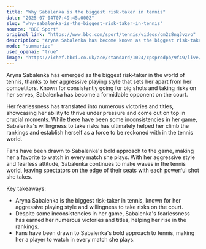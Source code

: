 ```yaml
---
title: "Why Sabalenka is the biggest risk-taker in tennis"
date: "2025-07-04T07:49:45.000Z"
slug: "why-sabalenka-is-the-biggest-risk-taker-in-tennis"
source: "BBC Sport"
original_link: "https://www.bbc.com/sport/tennis/videos/cm2z8ng3vzvo"
description: "Aryna Sabalenka has become known as the biggest risk-taker in tennis due to her aggressive playing style and willingness to take big shots and risks on her serves. Despite some inconsistencies, Sabalenka's fearlessness has led to numerous victories and titles, solidifying her as a force to be reckoned with in the tennis world. Fans are drawn to Sabalenka's bold approach to the game, making her a favorite to watch in every match she plays as she continues to make waves with her aggressive style and fearless attitude on the court."
mode: "summarize"
used_openai: "true"
image: "https://ichef.bbci.co.uk/ace/standard/1024/cpsprodpb/9f49/live/ef2a0780-5837-11f0-9074-8989d8c97d87.jpg"
---
```


Aryna Sabalenka has emerged as the biggest risk-taker in the world of tennis, thanks to her aggressive playing style that sets her apart from her competitors. Known for consistently going for big shots and taking risks on her serves, Sabalenka has become a formidable opponent on the court.

Her fearlessness has translated into numerous victories and titles, showcasing her ability to thrive under pressure and come out on top in crucial moments. While there have been some inconsistencies in her game, Sabalenka's willingness to take risks has ultimately helped her climb the rankings and establish herself as a force to be reckoned with in the tennis world.

Fans have been drawn to Sabalenka's bold approach to the game, making her a favorite to watch in every match she plays. With her aggressive style and fearless attitude, Sabalenka continues to make waves in the tennis world, leaving spectators on the edge of their seats with each powerful shot she takes.

Key takeaways:
- Aryna Sabalenka is the biggest risk-taker in tennis, known for her aggressive playing style and willingness to take risks on the court.
- Despite some inconsistencies in her game, Sabalenka's fearlessness has earned her numerous victories and titles, helping her rise in the rankings.
- Fans have been drawn to Sabalenka's bold approach to tennis, making her a player to watch in every match she plays.